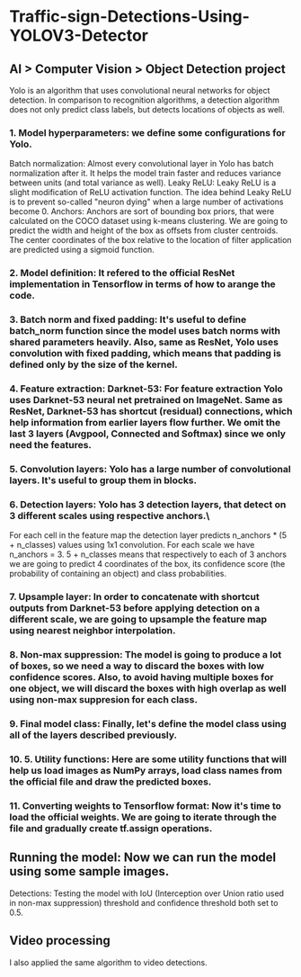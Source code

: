 # Traffic-sign-Detections-Using-YOLOV3-Detector
## AI > Computer Vision > Object Detection project
Yolo is an algorithm that uses convolutional neural networks for object detection.
In comparison to recognition algorithms, a detection algorithm does not only predict class labels, but detects locations of objects as well.
### 1. Model hyperparameters: we define some configurations for Yolo.
Batch normalization: Almost every convolutional layer in Yolo has batch normalization after it. It helps the model train faster and reduces variance between units (and total variance as well).
Leaky ReLU: Leaky ReLU is a slight modification of ReLU activation function. The idea behind Leaky ReLU is to prevent so-called "neuron dying" when a large number of activations become 0.
Anchors: Anchors are sort of bounding box priors, that were calculated on the COCO dataset using k-means clustering. We are going to predict the width and height of the box as offsets from cluster centroids. The center coordinates of the box relative to the location of filter application are predicted using a sigmoid function.
### 2. Model definition: It refered to the official ResNet implementation in Tensorflow in terms of how to arange the code.
### 3. Batch norm and fixed padding: It's useful to define batch_norm function since the model uses batch norms with shared parameters heavily. Also, same as ResNet, Yolo uses convolution with fixed padding, which means that padding is defined only by the size of the kernel.
### 4. Feature extraction: Darknet-53: For feature extraction Yolo uses Darknet-53 neural net pretrained on ImageNet. Same as ResNet, Darknet-53 has shortcut (residual) connections, which help information from earlier layers flow further. We omit the last 3 layers (Avgpool, Connected and Softmax) since we only need the features.
### 5. Convolution layers: Yolo has a large number of convolutional layers. It's useful to group them in blocks.
### 6. Detection layers: Yolo has 3 detection layers, that detect on 3 different scales using respective anchors.\
For each cell in the feature map the detection layer predicts n_anchors * (5 + n_classes) values using 1x1 convolution.
For each scale we have n_anchors = 3. 5 + n_classes means that respectively to each of 3 anchors we are going to predict 4 coordinates of the box, its confidence score (the probability of containing an object) and class probabilities.
### 7. Upsample layer: In order to concatenate with shortcut outputs from Darknet-53 before applying detection on a different scale, we are going to upsample the feature map using nearest neighbor interpolation.
### 8. Non-max suppression: The model is going to produce a lot of boxes, so we need a way to discard the boxes with low confidence scores. Also, to avoid having multiple boxes for one object, we will discard the boxes with high overlap as well using non-max suppresion for each class.
### 9. Final model class: Finally, let's define the model class using all of the layers described previously.
### 10. 5. Utility functions: Here are some utility functions that will help us load images as NumPy arrays, load class names from the official file and draw the predicted boxes.
### 11. Converting weights to Tensorflow format: Now it's time to load the official weights. We are going to iterate through the file and gradually create tf.assign operations.
## Running the model: Now we can run the model using some sample images.
Detections:
Testing the model with IoU (Interception over Union ratio used in non-max suppression) threshold and confidence threshold both set to 0.5.
## Video processing
I also applied the same algorithm to video detections.
